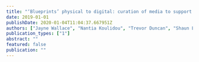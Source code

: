 ```yaml
---
title: "‘Blueprints’ physical to digital: curation of media to support ongoingness"
date: 2019-01-01
publishDate: 2020-01-04T11:04:37.667951Z
authors: ["Jayne Wallace", "Nantia Koulidou", "Trevor Duncan", "Shaun Lawson", "Julie Trueman", "Claire Craig", "Helen Fisher", "Kellie Morrissey", "Kyle Montague", "Daniel Welch"]
publication_types: ["1"]
abstract: ""
featured: false
publication: ""
---
```


